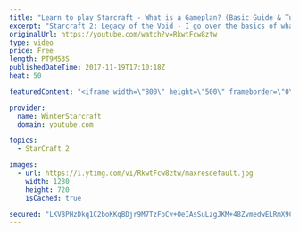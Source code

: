 ```yaml
---
title: "Learn to play Starcraft - What is a Gameplan? (Basic Guide & Tutorial)"
excerpt: "Starcraft 2: Legacy of the Void - I go over the basics of what a gameplan in starcraft 2 is and how to put one together.  Note this is not a guide on WHAT gameplan you should be using as each race!"
originalUrl: https://youtube.com/watch?v=RkwtFcw8ztw
type: video
price: Free
length: PT9M53S
publishedDateTime: 2017-11-19T17:10:18Z
heat: 50

featuredContent: "<iframe width=\"800\" height=\"500\" frameborder=\"0\" src=\"https://www.youtube.com/embed/RkwtFcw8ztw\" allow=\"accelerometer; autoplay; encrypted-media; gyroscope; picture-in-picture\" allowfullscreen></iframe>"

provider:
  name: WinterStarcraft
  domain: youtube.com

topics:
  - StarCraft 2

images:
  - url: https://i.ytimg.com/vi/RkwtFcw8ztw/maxresdefault.jpg
    width: 1280
    height: 720
    isCached: true

secured: "LKV8PHzDkq1C2boKKqBDjr9M7TzFbCv+OeIAsSuLzgJKM+48ZvmedwELRmX9CrV4c5qgVx08GXTvjsoTS8sO1AfJ4iyGdtxMsl+KVMTnv/O7nZpB/77ObM7MLf5Kab4iFRQdPqmHRt1QytzgOkXfhqmRF0QgTu3hcOKPGnRtirIerwdjWEfi7MD6E0GL1As3TcxixmSmoM/Ep524bLpUie5vlc/A92eETKU0mbhmkFbUmpnJjfOf6Os9l8kEvGFdnRvr+AziV8E4Fs2WuGU2IbYOI/QuZzM7CjfxPRT8C9MQTBVEjSrOe+po24xE3ri+jiDAhsZRLssA+E8fWtZM0ETr3vR0DzcR+oP3Ubu4Qkj7STgY9nhinoaDTtGuPkU7ViQFMgFNzWTMHb0eLmbC6e5iy4d+BG6FvZubNpxwjoA=;LPBuZcRCxr1L0ObB9tgXeQ=="
---
```


